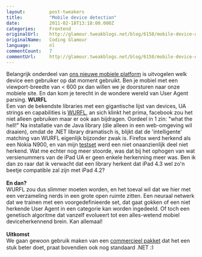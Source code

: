 ```yaml
---
layout:         post-tweakers
title:          "Mobile device detection"
date:           2011-02-18T13:18:00.000Z
categories:     Frontend
originalUrl:    http://glamour.tweakblogs.net/blog/6158/mobile-device-detection.html
originalName:   Coding Glamour
language:       nl
commentCount:   7
commentUrl:     http://glamour.tweakblogs.net/blog/6158/mobile-device-detection.html#reacties
---
```


   <p class="article">Belangrijk onderdeel van <a href="http://glamour.tweakblogs.net/blog/6109/nieuwe-mobiele-website-deel-1-kickoff.html"
  rel="external">ons nieuwe mobiele platform</a> is uitvogelen welk device
  een gebruiker op dat moment gebruikt. Ben je mobiel met een viewport-breedte
  van &lt; 600 px dan willen we je doorsturen naar onze mobiele site. En
  dan kom je terecht in de wondere wereld van User Agent parsing.
  <!--more-->
<b>WURFL</b>
  <br>Een van de bekendste libraries met een gigantische lijst van devices,
  UA strings en capabilities is <a href="http://wurfl.sourceforge.net/" rel="external">WURFL</a>,
  an sich klinkt het prima, facebook zou het niet alleen gebruiken maar er
  ook aan bijdragen. Oordeel in 1 zin: &quot;what the hell!&quot; Na installatie
  van de Java library (die alleen in een web-omgeving wil draaien), omdat
  de .NET library dramatisch is, blijkt dat de &apos;intelligente&apos; matching
  van WURFL eigenlijk bijzonder zwak is. Firefox werd herkend als een Nokia
  N900, en van mijn <a href="http://techpatterns.com/forums/about304.html"
  rel="external">testset</a> werd een niet onaanzienlijk deel niet herkend.
  Wat me echter nog meer stoorde, was dat bij het ophogen van wat versienummers
  van de iPad UA er geen enkele herkenning meer was. Ben ik dan zo raar dat
  ik verwacht dat een library herkent dat iPad 4.3 wel zo&apos;n beetje compatible
  zal zijn met iPad 4.2?
  <br>
  <br>
<b>En dan?</b>
  <br>WURFL zou dus slimmer moeten worden, en het toeval wil dat we hier met
  een verzameling nerds in een grote open ruimte zitten. Een neuraal netwerk
  dat we trainen met een voorgedefinieerde set, dat gaat gokken of een niet
  herkende User Agent in een categorie kan worden ingedeeld. Of toch een
  genetisch algoritme dat vanzelf evolueert tot een alles-wetend mobiel deviceherkennend
  brein. Kan allemaal!
  <br>
  <br>
<b>Uitkomst</b>
  <br>We gaan gewoon gebruik maken van een <a href="http://deviceatlas.com/"
  rel="external">commercieel pakket</a> dat het een stuk beter doet, praat
  bovendien ook nog standaard .NET
  <img src="http://tweakimg.net/g/s/wink.gif"
  width="15" height="15" alt=";)">
</p>
   